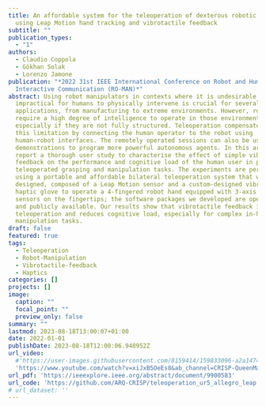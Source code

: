 ```yaml
---
title: An affordable system for the teleoperation of dexterous robotic hands
  using Leap Motion hand tracking and vibrotactile feedback
subtitle: ""
publication_types:
  - "1"
authors:
  - Claudio Coppola
  - Gökhan Solak
  - Lorenzo Jamone
publication: "*2022 31st IEEE International Conference on Robot and Human
  Interactive Communication (RO-MAN)*"
abstract: Using robot manipulators in contexts where it is undesirable or
  impractical for humans to physically intervene is crucial for several
  applications, from manufacturing to extreme environments. However, robots
  require a high degree of intelligence to operate in those environments,
  especially if they are not fully structured. Teleoperation compensates for
  this limitation by connecting the human operator to the robot using
  human-robot interfaces. The remotely operated sessions can also be used as
  demonstrations to program more powerful autonomous agents. In this article, we
  report a thorough user study to characterise the effect of simple vibrotactile
  feedback on the performance and cognitive load of the human user in performing
  teleoperated grasping and manipulation tasks. The experiments are performed
  using a portable and affordable bilateral teleoperation system that we
  designed, composed of a Leap Motion sensor and a custom-designed vibrotactile
  haptic glove to operate a 4-fingered robot hand equipped with 3-axis force
  sensors on the fingertips; the software packages we developed are open-source
  and publicly available. Our results show that vibrotactile feedback improves
  teleoperation and reduces cognitive load, especially for complex in-hand
  manipulation tasks.
draft: false
featured: true
tags:
  - Teleoperation
  - Robot-Manipulation
  - Vibrotactile-feedback
  - Haptics
categories: []
projects: []
image:
  caption: ""
  focal_point: ""
  preview_only: false
summary: ""
lastmod: 2023-08-18T13:00:07+01:00
date: 2022-01-01
publishDate: 2023-08-18T12:00:06.948952Z
url_video:
  #'https://user-images.githubusercontent.com/8159414/159833096-a2a14748-be1a-4aec-83a6-37b8b14de98c.mp4'
  'https://www.youtube.com/watch?v=xiJxB5OeEs8&ab_channel=CRISP-QueenMaryUniversityofLondon'
url_pdf: 'https://ieeexplore.ieee.org/abstract/document/9900583'
url_code: 'https://github.com/ARQ-CRISP/teleoperation_ur5_allegro_leap'
# url_dataset: ''
---
```

